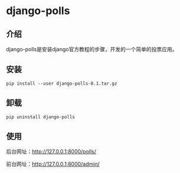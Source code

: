 # django-polls

介绍
---

django-polls是安装django官方教程的步骤，开发的一个简单的投票应用。

安装
---
```
pip install --user django-polls-0.1.tar.gz
```

卸载
---

```
pip uninstall django-polls
```

使用
---
后台网址：http://127.0.0.1:8000/polls/

前台网址：http://127.0.0.1:8000/admin/




